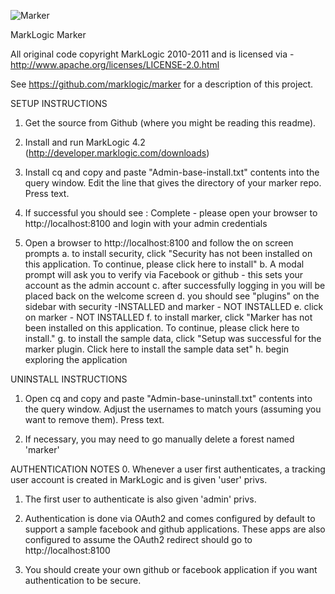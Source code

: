 ![Marker](https://github.com/marklogic/marker/raw/master/application/resources/img/MarkerHeader.jpg "Marker")

MarkLogic Marker 

All original code copyright MarkLogic 2010-2011 and is licensed via - http://www.apache.org/licenses/LICENSE-2.0.html

See https://github.com/marklogic/marker for a description of this project.

SETUP INSTRUCTIONS
1. Get the source from Github (where you might be reading this readme).

2. Install and run MarkLogic 4.2 (http://developer.marklogic.com/downloads)

3. Install cq and copy and paste "Admin-base-install.txt" contents into the query window. 
Edit the line that gives the directory of your marker repo.  Press text.

4. If successful you should see : Complete - please open your browser to http://localhost:8100 and login with your admin credentials

5. Open a browser to http://localhost:8100 and follow the on screen prompts
	a. to install security, click "Security has not been installed on this application. To continue, please click here to install"
	b. A modal prompt will ask you to verify via Facebook or github - this sets your account as the admin account
	c. after successfully logging in you will be placed back on the welcome screen
	d. you should see "plugins" on the sidebar with security -INSTALLED and marker - NOT INSTALLED
	e. click on marker - NOT INSTALLED
	f. to install marker, click "Marker has not been installed on this application. To continue, please click here to install."
	g. to install the sample data, click "Setup was successful for the marker plugin. Click here to install the sample data set"
	h. begin exploring the application


UNINSTALL INSTRUCTIONS
1. Open cq and copy and paste "Admin-base-uninstall.txt" contents into the query window. 
Adjust the usernames to match yours (assuming you want to remove them). Press text.

2. If necessary, you may need to go manually delete a forest named 'marker'

AUTHENTICATION NOTES
0. Whenever a user first authenticates, a tracking user account is created in 
MarkLogic and is given 'user' privs.

1. The first user to authenticate is also given 'admin' privs.

2. Authentication is done via OAuth2 and comes configured by default
to support a sample facebook and github applications.  These apps
are also configured to assume the OAuth2 redirect should go to http://localhost:8100

3. You should create your own github or facebook application if you want
authentication to be secure.
